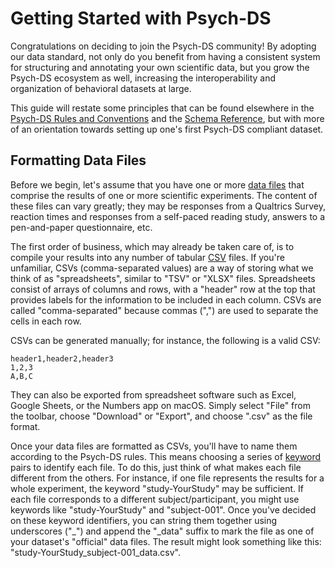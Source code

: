 # Getting Started with Psych-DS

Congratulations on deciding to join the Psych-DS community! By adopting our data standard, not only do you benefit from having a consistent system for structuring and annotating your own scientific data, but you grow the Psych-DS ecosystem as well, increasing the interoperability and organization of behavioral datasets at large.

This guide will restate some principles that can be found elsewhere in the [Psych-DS Rules and Conventions](link) and the [Schema Reference](link), but with more of an orientation towards setting up one's first Psych-DS compliant dataset.

## Formatting Data Files

Before we begin, let's assume that you have one or more [data files](link) that comprise the results of one or more scientific experiments. The content of these files can vary greatly; they may be responses from a Qualtrics Survey, reaction times and responses from a self-paced reading study, answers to a pen-and-paper questionnaire, etc. 

The first order of business, which may already be taken care of, is to compile your results into any number of tabular [CSV](link) files. If you're unfamiliar, CSVs (comma-separated values) are a way of storing what we think of as "spreadsheets", similar to "TSV" or "XLSX" files. Spreadsheets consist of arrays of columns and rows, with a "header" row at the top that provides labels for the information to be included in each column. CSVs are called "comma-separated" because commas (",") are used to separate the cells in each row.

CSVs can be generated manually; for instance, the following is a valid CSV:

```
header1,header2,header3
1,2,3
A,B,C
```

They can also be exported from spreadsheet software such as Excel, Google Sheets, or the Numbers app on macOS. Simply select "File" from the toolbar, choose "Download" or "Export", and choose ".csv" as the file format.

Once your data files are formatted as CSVs, you'll have to name them according to the Psych-DS rules. This means choosing a series of [keyword](link) pairs to identify each file. To do this, just think of what makes each file different from the others. For instance, if one file represents the results for a whole experiment, the keyword "study-YourStudy" may be sufficient. If each file corresponds to a different subject/participant, you might use keywords like "study-YourStudy" and "subject-001". Once you've decided on these keyword identifiers, you can string them together using underscores ("_") and append the "_data" suffix to mark the file as one of your dataset's "official" data files. The result might look something like this: "study-YourStudy_subject-001_data.csv".

